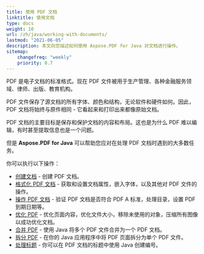 ```yaml
---
title: 使用 PDF 文档
linktitle: 使用文档
type: docs
weight: 10
url: /zh/java/working-with-documents/
lastmod: "2021-06-05"
description: 本文向您描述如何使用 Aspose.PDF for Java 对文档进行操作。
sitemap:
    changefreq: "weekly"
    priority: 0.7
---
```


PDF 是电子文档的标准格式。现在 PDF 文件被用于生产管理、各种金融服务领域、律师、出版、教育机构。

PDF 文件保存了源文档的所有字体、颜色和结构，无论软件和硬件如何。因此，PDF 文档将始终与原件相同 - 它看起来和打印出来都像原始文档。

PDF 文档的主要目标是保存和保护文档的内容和布局。这也是为什么 PDF 难以编辑，有时甚至提取信息也是一个问题。

但是 **Aspose.PDF for Java** 可以帮助您应对在处理 PDF 文档时遇到的大多数任务。

你可以执行以下操作：

- [创建文档](/pdf/zh/java/create-pdf-document/) - 创建 PDF 文档。
- [格式化 PDF 文档](/pdf/zh/java/formatting-pdf-document/) - 获取和设置文档属性，嵌入字体，以及其他对 PDF 文件的操作。
- [操作 PDF 文档](/pdf/zh/java/manipulate-pdf-document/) - 验证 PDF 文档是否符合 PDF A 标准，处理目录，设置 PDF 到期日期等。
- [优化 PDF](/pdf/zh/java/optimize-pdf/) - 优化页面内容，优化文件大小，移除未使用的对象，压缩所有图像以成功优化文档。
- [合并 PDF](/pdf/zh/java/merge-pdf-documents/) - 使用 Java 将多个 PDF 文件合并为一个 PDF 文档。
- [拆分 PDF](/pdf/zh/java/split-document/) - 在你的 Java 应用程序中将 PDF 页面拆分为单个 PDF 文件。
- [处理标题](/pdf/zh/java/working-with-headings/) - 你可以在 PDF 文档的标题中使用 Java 创建编号。